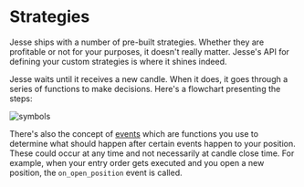 # Strategies

Jesse ships with a number of pre-built strategies. Whether they are profitable or not for your purposes, it doesn't really matter. Jesse's API for defining your custom strategies is where it shines indeed.

Jesse waits until it receives a new candle. When it does, it goes through a series of functions to make decisions. Here's a flowchart presenting the steps:

![symbols](../../docs/imgs/strategy-diagram.png)

There's also the concept of [events](./events.html) which are functions you use to determine what should happen after certain events happen to your position. These could occur at any time and not necessarily at candle close time. For example, when your entry order gets executed and you open a new position, the `on_open_position` event is called.
